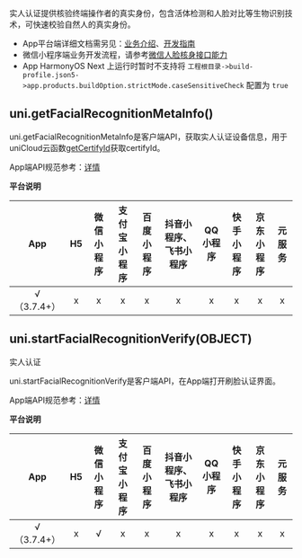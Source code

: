 实人认证提供核验终端操作者的真实身份，包含活体检测和人脸对比等生物识别技术，可快速校验自然人的真实身份。

- App平台端详细文档需另见：[业务介绍](https://doc.dcloud.net.cn/uniCloud/frv/intro.html)、[开发指南](https://doc.dcloud.net.cn/uniCloud/frv/dev.html)
- 微信小程序端业务开发流程，请参考[微信人脸核身接口能力](https://developers.weixin.qq.com/community/business/doc/000442d352c1202bd498ecb105c00d)
- App HarmonyOS Next 上运行时暂时不支持将 `工程根目录->build-profile.json5->app.products.buildOption.strictMode.caseSensitiveCheck` 配置为 `true`


## uni.getFacialRecognitionMetaInfo()

uni.getFacialRecognitionMetaInfo是客户端API，获取实人认证设备信息，用于uniCloud云函数[getCertifyId](https://doc.dcloud.net.cn/uniCloud/frv/dev.html#get-certify-id)获取certifyId。

App端API规范参考：[详情](https://doc.dcloud.net.cn/uniCloud/frv/dev.html#get-meta-info)

**平台说明**

|App|H5|微信小程序|支付宝小程序|百度小程序|抖音小程序、飞书小程序|QQ小程序|快手小程序|京东小程序|元服务|
|:-:|:-:|:-:|:-:|:-:|:-:|:-:|:-:|:-:|:-:|
|√（3.7.4+）|x|x|x|x|x|x|x|x|x|

<!-- UNIAPPAPIJSON.getFacialRecognitionMetaInfo.compatibility -->

## uni.startFacialRecognitionVerify(OBJECT)
实人认证

uni.startFacialRecognitionVerify是客户端API，在App端打开刷脸认证界面。

App端API规范参考：[详情](https://doc.dcloud.net.cn/uniCloud/frv/dev.html#start-frv)

**平台说明**

|App|H5|微信小程序|支付宝小程序|百度小程序|抖音小程序、飞书小程序|QQ小程序|快手小程序|京东小程序|元服务|
|:-:|:-:|:-:|:-:|:-:|:-:|:-:|:-:|:-:|:-:|
|√（3.7.4+）|x|√|x|x|x|x|x|x|x|

<!-- UNIAPPAPIJSON.startFacialRecognitionVerify.compatibility -->
